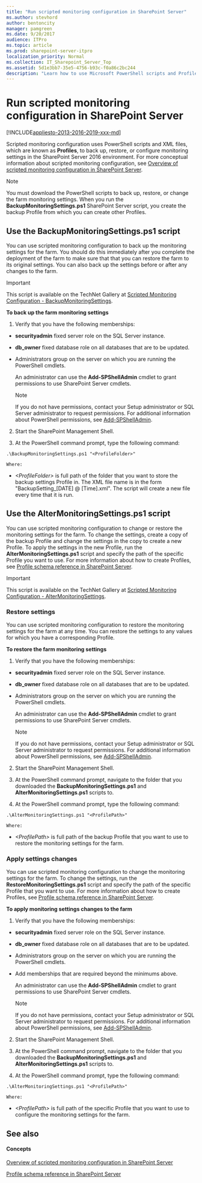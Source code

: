 ```yaml
---
title: "Run scripted monitoring configuration in SharePoint Server"
ms.author: stevhord
author: bentoncity
manager: pamgreen
ms.date: 9/20/2017
audience: ITPro
ms.topic: article
ms.prod: sharepoint-server-itpro
localization_priority: Normal
ms.collection: IT_Sharepoint_Server_Top
ms.assetid: 5d1e3bb7-35e5-4756-b93c-f0a86c2bc244
description: "Learn how to use Microsoft PowerShell scripts and Profile files to automatically back up, restore, or change monitoring settings in a SharePoint Server nvironment."
---
```


# Run scripted monitoring configuration in SharePoint Server

[!INCLUDE[appliesto-2013-2016-2019-xxx-md](../includes/appliesto-2013-2016-2019-xxx-md.md)]
  
Scripted monitoring configuration uses PowerShell scripts and XML files, which are known as **Profiles**, to back up, restore, or configure monitoring settings in the SharePoint Server 2016 environment. For more conceptual information about scripted monitoring configuration, see [Overview of scripted monitoring configuration in SharePoint Server](overview-of-scripted-monitoring-configuration.md).
  
> [!NOTE]
> You must download the PowerShell scripts to back up, restore, or change the farm monitoring settings. When you run the **BackupMonitoringSettings.ps1** SharePoint Server script, you create the backup Profile from which you can create other Profiles. 
  
## Use the BackupMonitoringSettings.ps1 script

You can use scripted monitoring configuration to back up the monitoring settings for the farm. You should do this immediately after you complete the deployment of the farm to make sure that that you can restore the farm to its original settings. You can also back up the settings before or after any changes to the farm.
  
> [!IMPORTANT]
> This script is available on the TechNet Gallery at [Scripted Monitoring Configuration - BackupMonitoringSettings](https://go.microsoft.com/fwlink/p/?LinkID=299269). 
  
 **To back up the farm monitoring settings**
  
1. Verify that you have the following memberships:
    
  - **securityadmin** fixed server role on the SQL Server instance. 
    
  - **db_owner** fixed database role on all databases that are to be updated. 
    
  - Administrators group on the server on which you are running the PowerShell cmdlets.
    
    An administrator can use the **Add-SPShellAdmin** cmdlet to grant permissions to use SharePoint Server cmdlets. 
    
    > [!NOTE]
    > If you do not have permissions, contact your Setup administrator or SQL Server administrator to request permissions. For additional information about PowerShell permissions, see [Add-SPShellAdmin](/powershell/module/sharepoint-server/Add-SPShellAdmin?view=sharepoint-ps). 
  
2. Start the SharePoint Management Shell.
    
3. At the PowerShell command prompt, type the following command:
    
  ```
  .\BackupMonitoringSettings.ps1 "<ProfileFolder>"
  ```

    Where:
    
  -  _\<ProfileFolder\>_ is full path of the folder that you want to store the backup settings Profile in. The XML file name is in the form "BackupSetting_[DATE] @ [Time].xml". The script will create a new file every time that it is run. 
    
## Use the AlterMonitoringSettings.ps1 script

You can use scripted monitoring configuration to change or restore the monitoring settings for the farm. To change the settings, create a copy of the backup Profile and change the settings in the copy to create a new Profile. To apply the settings in the new Profile, run the **AlterMonitoringSettings.ps1** script and specify the path of the specific Profile you want to use. For more information about how to create Profiles, see [Profile schema reference in SharePoint Server](profile-schema-reference.md). 
  
> [!IMPORTANT]
> This script is available on the TechNet Gallery at [Scripted Monitoring Configuration - AlterMonitoringSettings](https://go.microsoft.com/fwlink/p/?LinkID=299270). 
  
### Restore settings

You can use scripted monitoring configuration to restore the monitoring settings for the farm at any time. You can restore the settings to any values for which you have a corresponding Profile.
  
 **To restore the farm monitoring settings**
  
1. Verify that you have the following memberships:
    
  - **securityadmin** fixed server role on the SQL Server instance. 
    
  - **db_owner** fixed database role on all databases that are to be updated. 
    
  - Administrators group on the server on which you are running the PowerShell cmdlets.
    
    An administrator can use the **Add-SPShellAdmin** cmdlet to grant permissions to use SharePoint Server cmdlets. 
    
    > [!NOTE]
    > If you do not have permissions, contact your Setup administrator or SQL Server administrator to request permissions. For additional information about PowerShell permissions, see [Add-SPShellAdmin](/powershell/module/sharepoint-server/Add-SPShellAdmin?view=sharepoint-ps). 
  
2. Start the SharePoint Management Shell.
    
3. At the PowerShell command prompt, navigate to the folder that you downloaded the **BackupMonitoringSettings.ps1** and **AlterMonitoringSettings.ps1** scripts to. 
    
4. At the PowerShell command prompt, type the following command:
    
  ```
  .\AlterMonitoringSettings.ps1 "<ProfilePath>"
  ```

    Where:
    
  -  _\<ProfilePath\>_ is full path of the backup Profile that you want to use to restore the monitoring settings for the farm. 
    
### Apply settings changes

You can use scripted monitoring configuration to change the monitoring settings for the farm. To change the settings, run the **RestoreMonitoringSettings.ps1** script and specify the path of the specific Profile that you want to use. For more information about how to create Profiles, see [Profile schema reference in SharePoint Server](profile-schema-reference.md).
  
 **To apply monitoring settings changes to the farm**
  
1. Verify that you have the following memberships:
    
  - **securityadmin** fixed server role on the SQL Server instance. 
    
  - **db_owner** fixed database role on all databases that are to be updated. 
    
  - Administrators group on the server on which you are running the PowerShell cmdlets.
    
  - Add memberships that are required beyond the minimums above.
    
    An administrator can use the **Add-SPShellAdmin** cmdlet to grant permissions to use SharePoint Server cmdlets. 
    
    > [!NOTE]
    > If you do not have permissions, contact your Setup administrator or SQL Server administrator to request permissions. For additional information about PowerShell permissions, see [Add-SPShellAdmin](/powershell/module/sharepoint-server/Add-SPShellAdmin?view=sharepoint-ps). 
  
2. Start the SharePoint Management Shell.
    
3. At the PowerShell command prompt, navigate to the folder that you downloaded the **BackupMonitoringSettings.ps1** and **AlterMonitoringSettings.ps1** scripts to. 
    
4. At the PowerShell command prompt, type the following command:
    
  ```
  .\AlterMonitoringSettings.ps1 "<ProfilePath>"
  ```

    Where:
    
  -  _\<ProfilePath\>_ is full path of the specific Profile that you want to use to configure the monitoring settings for the farm. 
    
## See also

#### Concepts

[Overview of scripted monitoring configuration in SharePoint Server](overview-of-scripted-monitoring-configuration.md)
  
[Profile schema reference in SharePoint Server](profile-schema-reference.md)

